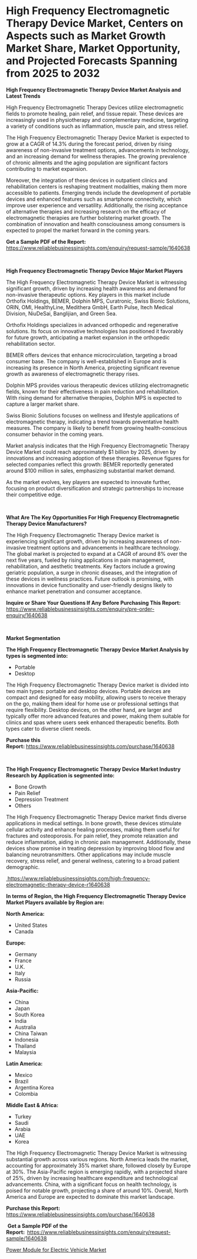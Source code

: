 <p><h1>High Frequency Electromagnetic Therapy Device Market, Centers on Aspects such as Market Growth Market Share, Market Opportunity, and Projected Forecasts Spanning from 2025 to 2032</h1></p><p><strong>High Frequency Electromagnetic Therapy Device Market Analysis and Latest Trends</strong></p>
<p><p>High Frequency Electromagnetic Therapy Devices utilize electromagnetic fields to promote healing, pain relief, and tissue repair. These devices are increasingly used in physiotherapy and complementary medicine, targeting a variety of conditions such as inflammation, muscle pain, and stress relief. </p><p>The High Frequency Electromagnetic Therapy Device Market is expected to grow at a CAGR of 14.3% during the forecast period, driven by rising awareness of non-invasive treatment options, advancements in technology, and an increasing demand for wellness therapies. The growing prevalence of chronic ailments and the aging population are significant factors contributing to market expansion. </p><p>Moreover, the integration of these devices in outpatient clinics and rehabilitation centers is reshaping treatment modalities, making them more accessible to patients. Emerging trends include the development of portable devices and enhanced features such as smartphone connectivity, which improve user experience and versatility. Additionally, the rising acceptance of alternative therapies and increasing research on the efficacy of electromagnetic therapies are further bolstering market growth. The combination of innovation and health consciousness among consumers is expected to propel the market forward in the coming years.</p></p>
<p><strong>Get a Sample PDF of the Report:&nbsp;</strong> <a href="https://www.reliablebusinessinsights.com/enquiry/request-sample/1640638?utm_campaign=3113&utm_medium=2&utm_source=Github&utm_content=ia&utm_term=23032025&utm_id=high-frequency-electromagnetic-therapy-device">https://www.reliablebusinessinsights.com/enquiry/request-sample/1640638</a></p>
<p>&nbsp;</p>
<p><strong>High Frequency Electromagnetic Therapy Device Major Market Players</strong></p>
<p><p>The High Frequency Electromagnetic Therapy Device Market is witnessing significant growth, driven by increasing health awareness and demand for non-invasive therapeutic options. Key players in this market include Orthofix Holdings, BEMER, Dolphin MPS, Curatronic, Swiss Bionic Solutions, ORIN, OMI, HealthyLine, Medithera GmbH, Earth Pulse, Itech Medical Division, NiuDeSai, Banglijian, and Green Sea.</p><p>Orthofix Holdings specializes in advanced orthopedic and regenerative solutions. Its focus on innovative technologies has positioned it favorably for future growth, anticipating a market expansion in the orthopedic rehabilitation sector.</p><p>BEMER offers devices that enhance microcirculation, targeting a broad consumer base. The company is well-established in Europe and is increasing its presence in North America, projecting significant revenue growth as awareness of electromagnetic therapy rises.</p><p>Dolphin MPS provides various therapeutic devices utilizing electromagnetic fields, known for their effectiveness in pain reduction and rehabilitation. With rising demand for alternative therapies, Dolphin MPS is expected to capture a larger market share.</p><p>Swiss Bionic Solutions focuses on wellness and lifestyle applications of electromagnetic therapy, indicating a trend towards preventative health measures. The company is likely to benefit from growing health-conscious consumer behavior in the coming years.</p><p>Market analysis indicates that the High Frequency Electromagnetic Therapy Device Market could reach approximately $1 billion by 2025, driven by innovations and increasing adoption of these therapies. Revenue figures for selected companies reflect this growth: BEMER reportedly generated around $100 million in sales, emphasizing substantial market demand. </p><p>As the market evolves, key players are expected to innovate further, focusing on product diversification and strategic partnerships to increase their competitive edge.</p></p>
<p>&nbsp;</p>
<p><strong>What Are The Key Opportunities For High Frequency Electromagnetic Therapy Device Manufacturers?</strong></p>
<p><p>The High Frequency Electromagnetic Therapy Device market is experiencing significant growth, driven by increasing awareness of non-invasive treatment options and advancements in healthcare technology. The global market is projected to expand at a CAGR of around 8% over the next five years, fueled by rising applications in pain management, rehabilitation, and aesthetic treatments. Key factors include a growing geriatric population, a surge in chronic diseases, and the integration of these devices in wellness practices. Future outlook is promising, with innovations in device functionality and user-friendly designs likely to enhance market penetration and consumer acceptance.</p></p>
<p><strong>Inquire or Share Your Questions If Any Before Purchasing This Report:</strong> <a href="https://www.reliablebusinessinsights.com/enquiry/pre-order-enquiry/1640638?utm_campaign=3113&utm_medium=2&utm_source=Github&utm_content=ia&utm_term=23032025&utm_id=high-frequency-electromagnetic-therapy-device">https://www.reliablebusinessinsights.com/enquiry/pre-order-enquiry/1640638</a></p>
<p>&nbsp;</p>
<p><strong>Market Segmentation</strong></p>
<p><strong>The High Frequency Electromagnetic Therapy Device Market Analysis by types is segmented into:</strong></p>
<p><ul><li>Portable</li><li>Desktop</li></ul></p>
<p><p>The High Frequency Electromagnetic Therapy Device market is divided into two main types: portable and desktop devices. Portable devices are compact and designed for easy mobility, allowing users to receive therapy on the go, making them ideal for home use or professional settings that require flexibility. Desktop devices, on the other hand, are larger and typically offer more advanced features and power, making them suitable for clinics and spas where users seek enhanced therapeutic benefits. Both types cater to diverse client needs.</p></p>
<p><strong>Purchase this Report:&nbsp;</strong><a href="https://www.reliablebusinessinsights.com/purchase/1640638?utm_campaign=3113&utm_medium=2&utm_source=Github&utm_content=ia&utm_term=23032025&utm_id=high-frequency-electromagnetic-therapy-device">https://www.reliablebusinessinsights.com/purchase/1640638</a></p>
<p>&nbsp;</p>
<p><strong>The High Frequency Electromagnetic Therapy Device Market Industry Research by Application is segmented into:</strong></p>
<p><ul><li>Bone Growth</li><li>Pain Relief</li><li>Depression Treatment</li><li>Others</li></ul></p>
<p><p>The High Frequency Electromagnetic Therapy Device market finds diverse applications in medical settings. In bone growth, these devices stimulate cellular activity and enhance healing processes, making them useful for fractures and osteoporosis. For pain relief, they promote relaxation and reduce inflammation, aiding in chronic pain management. Additionally, these devices show promise in treating depression by improving blood flow and balancing neurotransmitters. Other applications may include muscle recovery, stress relief, and general wellness, catering to a broad patient demographic.</p></p>
<p><a href="https://www.reliablebusinessinsights.com/high-frequency-electromagnetic-therapy-device-r1640638?utm_campaign=3113&utm_medium=2&utm_source=Github&utm_content=ia&utm_term=23032025&utm_id=high-frequency-electromagnetic-therapy-device">&nbsp;https://www.reliablebusinessinsights.com/high-frequency-electromagnetic-therapy-device-r1640638</a></p>
<p><strong>In terms of Region, the High Frequency Electromagnetic Therapy Device Market Players available by Region are:</strong></p>
<p>
    <p> <strong> North America: </strong>
        <ul>
            <li>United States</li>
            <li>Canada</li>
        </ul>
        </p> 
    <p> <strong> Europe: </strong>
        <ul>
            <li>Germany</li>
            <li>France</li>
            <li>U.K.</li>
            <li>Italy</li>
            <li>Russia</li>
        </ul>
        </p> 
    <p> <strong> Asia-Pacific: </strong>
        <ul>
            <li>China</li>
            <li>Japan</li>
            <li>South Korea</li>
            <li>India</li>
            <li>Australia</li>
            <li>China Taiwan</li>
            <li>Indonesia</li>
            <li>Thailand</li>
            <li>Malaysia</li>
        </ul>
        </p> 
    <p> <strong> Latin America: </strong>
        <ul>
            <li>Mexico</li>
            <li>Brazil</li>
            <li>Argentina Korea</li>
            <li>Colombia</li>
        </ul>
        </p> 
    <p> <strong> Middle East & Africa: </strong>
        <ul>
            <li>Turkey</li>
            <li>Saudi</li>
            <li>Arabia</li>
            <li>UAE</li>
            <li>Korea</li>
        </ul>
    </p>
    </p>
<p><p>The High Frequency Electromagnetic Therapy Device Market is witnessing substantial growth across various regions. North America leads the market, accounting for approximately 35% market share, followed closely by Europe at 30%. The Asia-Pacific region is emerging rapidly, with a projected share of 25%, driven by increasing healthcare expenditure and technological advancements. China, with a significant focus on health technology, is poised for notable growth, projecting a share of around 10%. Overall, North America and Europe are expected to dominate this market landscape.</p></p>
<p><strong>Purchase this Report: </strong><a href="https://www.reliablebusinessinsights.com/purchase/1640638?utm_campaign=3113&utm_medium=2&utm_source=Github&utm_content=ia&utm_term=23032025&utm_id=high-frequency-electromagnetic-therapy-device">https://www.reliablebusinessinsights.com/purchase/1640638</a></p>
<p>&nbsp;<strong>Get a Sample PDF of the Report:&nbsp;&nbsp;</strong><a href="https://www.reliablebusinessinsights.com/enquiry/request-sample/1640638?utm_campaign=3113&utm_medium=2&utm_source=Github&utm_content=ia&utm_term=23032025&utm_id=high-frequency-electromagnetic-therapy-device">https://www.reliablebusinessinsights.com/enquiry/request-sample/1640638</a></p>
<p><strong></strong></p>
<p><p><a href="https://github.com/elodielamto06/Market-Research-Report-List-1/blob/main/power-module-for-electric-vehicle-market.md?utm_campaign=3113&utm_medium=2&utm_source=Github&utm_content=ia&utm_term=23032025&utm_id=high-frequency-electromagnetic-therapy-device">Power Module for Electric Vehicle Market</a></p></p>